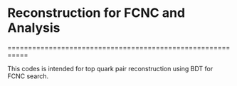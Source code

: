 # Reconstruction for FCNC and Analysis
===========================================================

This codes is intended for top quark pair reconstruction using BDT for FCNC search.
